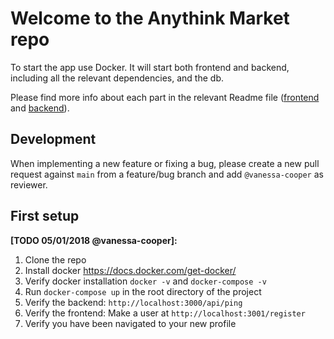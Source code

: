 # Welcome to the Anythink Market repo

To start the app use Docker. It will start both frontend and backend, including all the relevant dependencies, and the db.

Please find more info about each part in the relevant Readme file ([frontend](frontend/readme.md) and [backend](backend/README.md)).

## Development

When implementing a new feature or fixing a bug, please create a new pull request against `main` from a feature/bug branch and add `@vanessa-cooper` as reviewer.

## First setup

**[TODO 05/01/2018 @vanessa-cooper]:**
1. Clone the repo
1. Install docker https://docs.docker.com/get-docker/
1. Verify docker installation `docker -v` and `docker-compose -v`
1. Run `docker-compose up` in the root directory of the project
1. Verify the backend: `http://localhost:3000/api/ping`
1. Verify the frontend: Make a user at `http://localhost:3001/register`
1. Verify you have been navigated to your new profile
